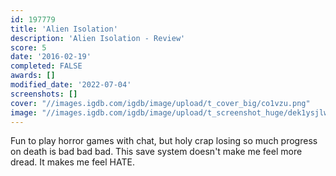 ```yaml
---
id: 197779
title: 'Alien Isolation'
description: 'Alien Isolation - Review'
score: 5
date: '2016-02-19'
completed: FALSE
awards: []
modified_date: '2022-07-04'
screenshots: []
cover: "//images.igdb.com/igdb/image/upload/t_cover_big/co1vzu.png"
image: "//images.igdb.com/igdb/image/upload/t_screenshot_huge/dek1ysjlwizlhh0z624o.jpg"
---
```

Fun to play horror games with chat, but holy crap losing so much progress on death is bad bad bad. This save system doesn't make me feel more dread. It makes me feel HATE.